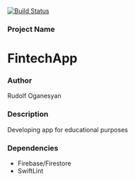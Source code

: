 [![Build Status](https://travis-ci.org/udolfoganesyan/FintechApp.svg?branch=homework13)](https://travis-ci.org/udolfoganesyan/FintechApp)

### Project Name
# FintechApp

### Author
Rudolf Oganesyan

### Description
Developing app for educational purposes

### Dependencies

- Firebase/Firestore
- SwiftLint
